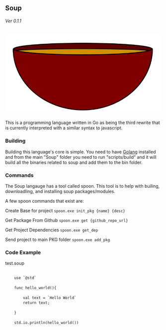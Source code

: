 ## Soup
###### Ver 0.1.1

![feature X](./imgs/Soup.png)

This is a programming language written in Go as being the third rewrite that is currently interpreted with a similar syntax to javascript.

### Building

Building this language's core is simple. You need to have [Golang](https://go.dev/dl/) installed and from the main "Soup" folder you need to run "scripts/build" and it will build all the binaries related to soup and add them to the bin folder.


### Commands

The Soup langauge has a tool called spoon. This tool is to help with builing, downloadling, and installing soup packages/modules.

A few spoon commands that exist are:

Create Base for project
`spoon.exe init_pkg {name} {desc}`

Get Package From Github
`spoon.exe get {github_repo_url}`

Get Project Dependencies
`spoon.exe get_dep`

Send project to main PKG folder
`spoon.exe add_pkg`


### Code Example

test.soup
```soup

    use `@std`

    func hello_world(){

        val text = `Hello World`
        return text;

    }

    std.io.println(hello_world())

```
